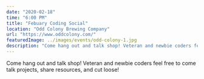 ```yaml
---
date: "2020-02-18"
time: "6:00 PM"
title: "Febuary Coding Social"
location: "Odd Colony Brewing Company"
url: "https://www.oddcolony.com/"
featuredImage: ../images/events/odd-colony-1.jpg
description: "Come hang out and talk shop! Veteran and newbie coders feel free to come talk projects, share resources, and cut loose!"
---
```


Come hang out and talk shop! Veteran and newbie coders feel free to come talk projects, share resources, and cut loose!
